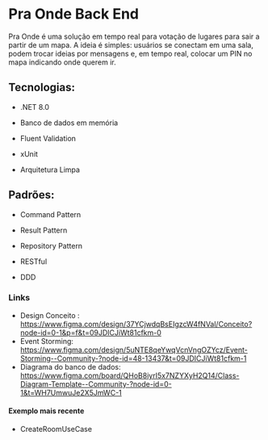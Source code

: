 # Pra Onde Back End

Pra Onde é uma solução em tempo real para votação de lugares para sair a partir de um mapa.
A ideia é simples: usuários se conectam em uma sala, podem trocar ideias por mensagens e, em tempo real, colocar um PIN no mapa indicando onde querem ir.

## Tecnologias:

- .NET 8.0

- Banco de dados em memória

- Fluent Validation

- xUnit

- Arquitetura Limpa

## Padrões:

- Command Pattern

- Result Pattern

- Repository Pattern

- RESTful
- DDD

### Links
- Design Conceito : https://www.figma.com/design/37YCjwdqBsEIgzcW4fNVal/Conceito?node-id=0-1&p=f&t=09JDICJiWt81cfkm-0 
- Event Storming: https://www.figma.com/design/5uNTE8qeYwqVcnVngOZYcz/Event-Storming--Community-?node-id=48-13437&t=09JDICJiWt81cfkm-1
- Diagrama do banco de dados:  https://www.figma.com/board/QHoB8iyrI5x7NZYXyH2Q14/Class-Diagram-Template--Community-?node-id=0-1&t=WH7UmwuJe2X5JmWC-1

#### Exemplo mais recente
- CreateRoomUseCase